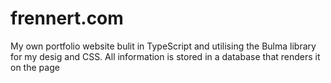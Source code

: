 # frennert.com
My own portfolio website bulit in TypeScript and utilising the Bulma library for my desig and CSS. All information is stored in a database that renders it on the page
